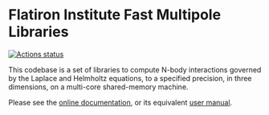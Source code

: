 # Flatiron Institute Fast Multipole Libraries
[![Actions status](https://github.com/flatironinstitute/FMM3D/workflows/Python%20Build/badge.svg)](https://github.com/flatironinstitute/FMM3D/actions)

This codebase is a set of libraries to compute N-body interactions
governed by the Laplace and Helmholtz equations, to a specified
precision, in three dimensions, on a multi-core shared-memory machine.

Please see the [online documentation](https://fmm3d.readthedocs.io),
or its equivalent [user manual](fmm3d_manual.pdf).

